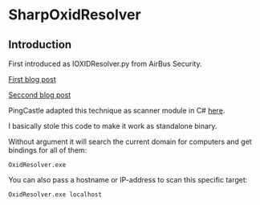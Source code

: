# SharpOxidResolver

## Introduction

First introduced as IOXIDResolver.py from AirBus Security.

[First blog post](https://airbus-cyber-security.com/the-oxid-resolver-part-1-remote-enumeration-of-network-interfaces-without-any-authentication/) 

[Seccond blog post](https://airbus-cyber-security.com/the-oxid-resolver-part-2-accessing-a-remote-object-inside-dcom/)

PingCastle adapted this technique as scanner module in C# [here](https://github.com/vletoux/pingcastle/blob/master/Scanners/OxidBindingScanner.cs). 

I basically stole this code to make it work as standalone binary.

Without argument it will search the current domain for computers and get bindings for all of them:
```
OxidResolver.exe
```

You can also pass a hostname or IP-address to scan this specific target:

```
OxidResolver.exe localhost
```




